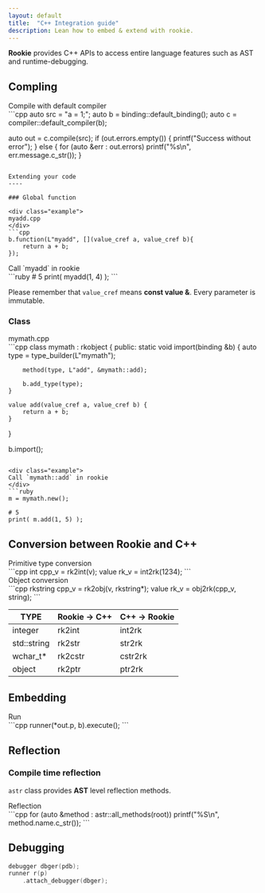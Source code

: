 ```yaml
---
layout: default
title:  "C++ Integration guide"
description: Lean how to embed & extend with rookie.
---
```


__Rookie__ provides C++ APIs to access entire language features such as AST and runtime-debugging.

Compling
----

<div class="example">
Compile with default compiler
</div>
```cpp
auto src = "a = 1;";
auto b = binding::default_binding();
auto c = compiler::default_compiler(b);

auto out = c.compile(src);
if (out.errors.empty()) {
    printf("Success without error");
}
else {
    for (auto &err : out.errors)
        printf("%s\n", err.message.c_str());
}
```

Extending your code
----

### Global function

<div class="example">
myadd.cpp
</div>
```cpp
b.function(L"myadd", [](value_cref a, value_cref b){
    return a + b;
});
```
<div class="example">
Call `myadd` in rookie
</div>
```ruby
# 5
print( myadd(1, 4) );
```

Please remember that `value_cref` means __const value &__. Every parameter is immutable.

### Class

<div class="example">
mymath.cpp
</div>
```cpp
class mymath : rkobject<mymath> {
public:
    static void import(binding &b) {
        auto type = type_builder(L"mymath");

        method(type, L"add", &mymath::add);

        b.add_type(type);
    }

    value add(value_cref a, value_cref b) {
        return a + b;
    }
}

b.import<mymath>();
```

<div class="example">
Call `mymath::add` in rookie
</div>
```ruby
m = mymath.new();

# 5
print( m.add(1, 5) );
```

Conversion between Rookie and C++
----

<div class="example">
Primitive type conversion
</div>
```cpp
int   cpp_v = rk2int(v);
value rk_v  = int2rk(1234);
```

<div class="example">
Object conversion
</div>
```cpp
rkstring cpp_v = rk2obj(v, rkstring*);
value    rk_v  = obj2rk(cpp_v, string);
```

|TYPE        |Rookie → C++  |C++ → Rookie  |
|------------|--------------|--------------|
|integer     |rk2int        |int2rk        |
|std::string |rk2str        |str2rk        |
|wchar_t*    |rk2cstr       |cstr2rk       |
|object      |rk2ptr        |ptr2rk        |

Embedding
----

<div class="example">
Run
</div>
```cpp
runner(*out.p, b).execute();
```

Reflection
----

### Compile time reflection

`astr` class provides __AST__ level reflection methods.

<div class="example">
Reflection
</div>
```cpp
for (auto &method : astr::all_methods(root))
    printf("%S\n", method.name.c_str());
```


Debugging
----
```cpp
debugger dbger(pdb);
runner r(p)
    .attach_debugger(dbger);
```